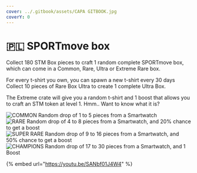 ```yaml
---
cover: ../.gitbook/assets/CAPA GITBOOK.jpg
coverY: 0
---
```


# 🇵🇱 SPORTmove box

Collect 180 STM Box pieces to craft 1 random complete SPORTmove box, which can come in a Common, Rare, Ultra or Extreme Rare box.

For every t-shirt you own, you can spawn a new t-shirt every 30 days Collect 10 pieces of Rare Box Ultra to create 1 complete Ultra Box.

The Extreme crate will give you a random t-shirt and 1 boost that allows you to craft an STM token at level 1. Hmm.. Want to know what it is?

![COMMON
Random drop of 1 to 5 pieces from a Smartwatch](<../.gitbook/assets/package sportmove.png>) ![RARE
Random drop of 4 to 8 pieces from a Smartwatch, and 20% chance to get a boost](<../.gitbook/assets/package sportmove rare (1).png>) ![SUPER RARE
Random drop of 9 to 16 pieces from a Smartwatch, and 50% chance to get a boost](<../.gitbook/assets/package sportmove superrare.png>) ![CHAMPIONS
Random drop of 17 to 30 pieces from a Smartwatch, and 1 Boost](<../.gitbook/assets/package sportmove champions (1).png>)

{% embed url="https://youtu.be/SANbf01J4W4" %}

